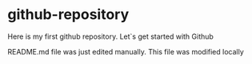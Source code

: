 # github-repository
Here is my first github repository. Let`s get started with Github

README.md file was just edited manually. This file was modified locally
